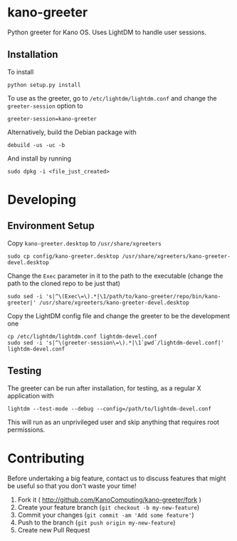 # kano-greeter

Python greeter for Kano OS. Uses LightDM to handle user sessions.

## Installation

To install

```
python setup.py install
```

To use as the greeter, go to `/etc/lightdm/lightdm.conf` and change the
`greeter-session` option to

```
greeter-session=kano-greeter
```


Alternatively, build the Debian package with

```
debuild -us -uc -b
```

And install by running

```
sudo dpkg -i <file_just_created>
```

# Developing

## Environment Setup

Copy `kano-greeter.desktop` to `/usr/share/xgreeters`

```
sudo cp config/kano-greeter.desktop /usr/share/xgreeters/kano-greeter-devel.desktop
```

Change the `Exec` parameter in it to the path to the executable (change the path
to the cloned repo to be just that)

```
sudo sed -i 's|^\(Exec\=\).*|\1/path/to/kano-greeter/repo/bin/kano-greeter|' /usr/share/xgreeters/kano-greeter-devel.desktop
```

Copy the LightDM config file and change the greeter to be the development one

```
cp /etc/lightdm/lightdm.conf lightdm-devel.conf
sudo sed -i 's|^\(greeter-session\=\).*|\1`pwd`/lightdm-devel.conf|' lightdm-devel.conf
```

## Testing

The greeter can be run after installation, for testing, as a regular X
application with

```
lightdm --test-mode --debug --config=/path/to/lightdm-devel.conf
```

This will run as an unprivileged user and skip anything that requires root
permissions.

# Contributing

Before undertaking a big feature, contact us to discuss features that might be
useful so that you don't waste your time!

1. Fork it ( http://github.com/KanoComputing/kano-greeter/fork )
2. Create your feature branch (`git checkout -b my-new-feature`)
3. Commit your changes (`git commit -am 'Add some feature'`)
4. Push to the branch (`git push origin my-new-feature`)
5. Create new Pull Request
